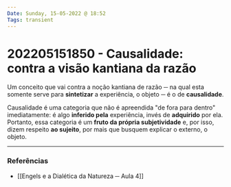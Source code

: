 ```yaml
---
Date: Sunday, 15-05-2022 @ 18:52
Tags: transient
---
```

# 202205151850 - Causalidade: contra a visão kantiana da razão
Um conceito que vai contra a noção kantiana de razão ─ na qual esta somente serve para **sintetizar** a experiência, o objeto ─ é o de **causalidade**.

Causalidade é uma categoria que não é apreendida "de fora para dentro" imediatamente: é algo **inferido pela** experiência, invés de **adquirido** por ela. Portanto, essa categoria é um **fruto da própria subjetividade** e, por isso, dizem respeito **ao sujeito**, por mais que busquem explicar o externo, o objeto. 

---
### Referências
- [[Engels e a Dialética da Natureza ─ Aula 4]]